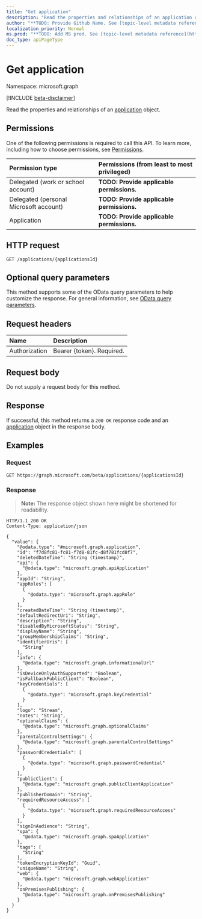 ```yaml
---
title: "Get application"
description: "Read the properties and relationships of an application object."
author: "**TODO: Provide Github Name. See [topic-level metadata reference](https://msgo.azurewebsites.net/add/document/guidelines/metadata.html#topic-level-metadata)**"
localization_priority: Normal
ms.prod: "**TODO: Add MS prod. See [topic-level metadata reference](https://msgo.azurewebsites.net/add/document/guidelines/metadata.html#topic-level-metadata)**"
doc_type: apiPageType
---
```


# Get application
Namespace: microsoft.graph

[!INCLUDE [beta-disclaimer](../../includes/beta-disclaimer.md)]

Read the properties and relationships of an [application](../resources/application.md) object.

## Permissions
One of the following permissions is required to call this API. To learn more, including how to choose permissions, see [Permissions](/graph/permissions-reference).

|Permission type|Permissions (from least to most privileged)|
|:---|:---|
|Delegated (work or school account)|**TODO: Provide applicable permissions.**|
|Delegated (personal Microsoft account)|**TODO: Provide applicable permissions.**|
|Application|**TODO: Provide applicable permissions.**|

## HTTP request

<!-- {
  "blockType": "ignored"
}
-->
``` http
GET /applications/{applicationsId}
```

## Optional query parameters
This method supports some of the OData query parameters to help customize the response. For general information, see [OData query parameters](/graph/query-parameters).

## Request headers
|Name|Description|
|:---|:---|
|Authorization|Bearer {token}. Required.|

## Request body
Do not supply a request body for this method.

## Response

If successful, this method returns a `200 OK` response code and an [application](../resources/application.md) object in the response body.

## Examples

### Request
<!-- {
  "blockType": "request",
  "name": "get_application"
}
-->
``` http
GET https://graph.microsoft.com/beta/applications/{applicationsId}
```


### Response
>**Note:** The response object shown here might be shortened for readability.
<!-- {
  "blockType": "response",
  "truncated": true,
  "@odata.type": "microsoft.graph.application"
}
-->
``` http
HTTP/1.1 200 OK
Content-Type: application/json

{
  "value": {
    "@odata.type": "#microsoft.graph.application",
    "id": "f7d8fc81-fc81-f7d8-81fc-d8f781fcd8f7",
    "deletedDateTime": "String (timestamp)",
    "api": {
      "@odata.type": "microsoft.graph.apiApplication"
    },
    "appId": "String",
    "appRoles": [
      {
        "@odata.type": "microsoft.graph.appRole"
      }
    ],
    "createdDateTime": "String (timestamp)",
    "defaultRedirectUri": "String",
    "description": "String",
    "disabledByMicrosoftStatus": "String",
    "displayName": "String",
    "groupMembershipClaims": "String",
    "identifierUris": [
      "String"
    ],
    "info": {
      "@odata.type": "microsoft.graph.informationalUrl"
    },
    "isDeviceOnlyAuthSupported": "Boolean",
    "isFallbackPublicClient": "Boolean",
    "keyCredentials": [
      {
        "@odata.type": "microsoft.graph.keyCredential"
      }
    ],
    "logo": "Stream",
    "notes": "String",
    "optionalClaims": {
      "@odata.type": "microsoft.graph.optionalClaims"
    },
    "parentalControlSettings": {
      "@odata.type": "microsoft.graph.parentalControlSettings"
    },
    "passwordCredentials": [
      {
        "@odata.type": "microsoft.graph.passwordCredential"
      }
    ],
    "publicClient": {
      "@odata.type": "microsoft.graph.publicClientApplication"
    },
    "publisherDomain": "String",
    "requiredResourceAccess": [
      {
        "@odata.type": "microsoft.graph.requiredResourceAccess"
      }
    ],
    "signInAudience": "String",
    "spa": {
      "@odata.type": "microsoft.graph.spaApplication"
    },
    "tags": [
      "String"
    ],
    "tokenEncryptionKeyId": "Guid",
    "uniqueName": "String",
    "web": {
      "@odata.type": "microsoft.graph.webApplication"
    },
    "onPremisesPublishing": {
      "@odata.type": "microsoft.graph.onPremisesPublishing"
    }
  }
}
```

